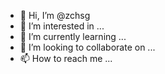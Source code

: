 - 👋 Hi, I’m @zchsg
- 👀 I’m interested in ...
- 🌱 I’m currently learning ...
- 💞️ I’m looking to collaborate on ...
- 📫 How to reach me ...

<!---
zchsg/zchsg is a ✨ special ✨ repository because its `README.md` (this file) appears on your GitHub profile.
You can click the Preview link to take a look at your changes.
--->
